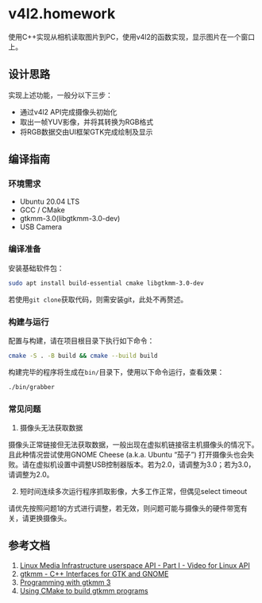 # v4l2.homework

使用C++实现从相机读取图片到PC，使用v4l2的函数实现，显示图片在一个窗口上。

## 设计思路

实现上述功能，一般分以下三步：

- 通过v4l2 API完成摄像头初始化
- 取出一帧YUV影像，并将其转换为RGB格式
- 将RGB数据交由UI框架GTK完成绘制及显示

## 编译指南

### 环境需求

- Ubuntu 20.04 LTS
- GCC / CMake
- gtkmm-3.0(libgtkmm-3.0-dev)
- USB Camera

### 编译准备

安装基础软件包：

```bash
sudo apt install build-essential cmake libgtkmm-3.0-dev 
```

若使用`git clone`获取代码，则需安装git，此处不再赘述。

### 构建与运行

配置与构建，请在项目根目录下执行如下命令：

```bash
cmake -S . -B build && cmake --build build
```

构建完毕的程序将生成在`bin/`目录下，使用以下命令运行，查看效果：

```bash
./bin/grabber
```

### 常见问题

1. 摄像头无法获取数据

摄像头正常链接但无法获取数据，一般出现在虚拟机链接宿主机摄像头的情况下。且此种情况尝试使用GNOME Cheese (a.k.a. Ubuntu “茄子”) 打开摄像头也会失败。请在虚拟机设置中调整USB控制器版本。若为2.0，请调整为3.0；若为3.0，请调整为2.0。

2. 短时间连续多次运行程序抓取影像，大多工作正常，但偶见select timeout

请优先按照问题1的方式进行调整，若无效，则问题可能与摄像头的硬件带宽有关，请更换摄像头。

## 参考文档

1. [Linux Media Infrastructure userspace API - Part I - Video for Linux API](https://linuxtv.org/downloads/v4l-dvb-apis-new/userspace-api/v4l/v4l2.html)
2. [gtkmm - C++ Interfaces for GTK and GNOME](https://www.gtkmm.org/en/index.html)
3. [Programming with gtkmm 3](https://developer-old.gnome.org/gtkmm-tutorial/3.24/index.html.en)
4. [Using CMake to build gtkmm programs](https://wiki.gnome.org/Projects/gtkmm/UsingCMake)
